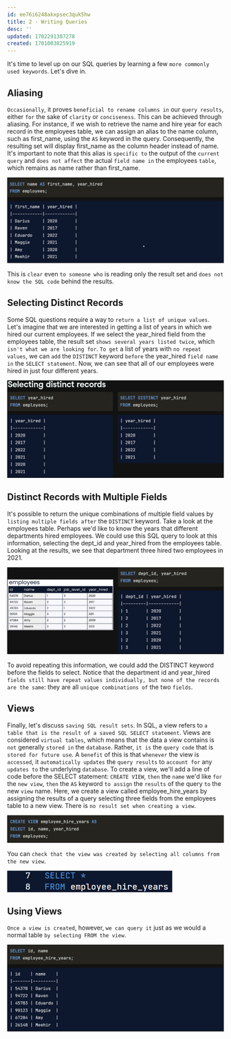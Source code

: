 ```yaml
---
id: ee76i6248akxpsec3quk5hw
title: 2 - Writing Queries
desc: ''
updated: 1702291307278
created: 1701003825919
---
```


It's time to level up on our SQL queries by learning a few `more commonly used keywords`. Let's dive in.

## Aliasing

`Occasionally`, it proves `beneficial to rename columns in` our `query results`, either `for` the sake of `clarity` or `conciseness`. This can be achieved through aliasing. For instance, if we wish to retrieve the name and hire year for each record in the employees table, we can assign an alias to the name column, such as first_name, using the `AS` keyword in the query. Consequently, the resulting set will display first_name as the column header instead of name. It's important to note that this alias is `specific to` the output of the `current query` and `does not affect` the actual `field name in` the employees `table`, which remains as name rather than first_name.

![Alt text](image-28.png)

This is `clear` even `to someone who` is reading only the result set and `does not know the SQL code` behind the results.

## Selecting Distinct Records

Some SQL questions require a way to `return a list of unique values`. Let's imagine that we are interested in getting a list of years in which we hired our current employees. If we select the year_hired field from the employees table, the result set `shows several years listed twice`, which `isn't what we are looking for`. `To get` a list of years with `no repeat values`, we can `add` the `DISTINCT` keyword `before` the year_hired `field name in` the `SELECT statement`. Now, we can see that all of our employees were hired in just four different years.

![Alt text](image-23.png)


## Distinct Records with Multiple Fields

It's possible to return the unique combinations of multiple field values by `listing multiple fields after` the `DISTINCT` keyword. Take a look at the employees table. Perhaps we'd like to know the years that different departments hired employees. We could use this SQL query to look at this information, selecting the dept_id and year_hired from the employees table. Looking at the results, we see that department three hired two employees in 2021.

![Alt text](image-24.png)

To avoid repeating this information, we could add the DISTINCT keyword before the fields to select. Notice that the department id and year_hired `fields still have repeat values individually, but none of the records are the same`: they are all `unique combinations of` the two `fields`.


## Views

Finally, let's discuss `saving SQL result sets`. In SQL, a view refers to `a table that is the result of a saved SQL SELECT statement`. Views are considered `virtual tables`, which means that the data a view contains is `not` generally `stored in` the `database`. Rather, `it is` the `query code` that is `stored for future use`. A `benefit` of this is that `whenever` the view is `accessed`, it `automatically updates` the `query results` to `account for` any `updates to` the underlying `database`. To create a view, we'll add a line of code before the SELECT statement: `CREATE VIEW`, `then` the `name` we'd like `for` the `new view`, `then` the `AS` keyword `to assign` the `results` of the query `to` the new `view` name. Here, we create a view called employee_hire_years by assigning the results of a query selecting three fields from the employees table to a new view. There is `no result set when creating a view`.

![Alt text](image-25.png)

You can `check that the view was created by selecting all columns from the new view`.

![Alt text](image-27.png)


## Using Views

`Once a view is created`, however, `we can query it` just as we would a normal table `by selecting FROM the view`.

![Alt text](image-26.png)